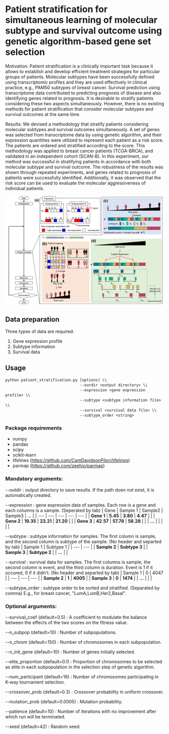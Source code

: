 # Patient stratification for simultaneous learning of molecular subtype and survival outcome using genetic algorithm-based gene set selection

Motivation: Patient stratification is a clinically important task because it allows to establish and develop efficient treatment strategies for particular groups of patients. Molecular subtypes have been successfully defined using transcriptomic profiles and they are used effectively in clinical practice, e.g., PAM50 subtypes of breast cancer. Survival prediction using transcriptome data contributed to predicting prognosis of disease and also identifying genes related to prognosis. It is desirable to stratify patients considering these two aspects simultaneously. However, there is no existing methods for patient stratification that consider molecular subtypes and survival outcomes at the same time.

Results: We devised a methodology that stratify patients considering molecular subtypes and survival outcomes simultaneously. A set of genes was selected from transcriptome data by using genetic algorithm, and their expression quantities were utilized to represent each patient as a risk score. The patients are ordered and stratified according to the score. This methodology was applied to breast cancer patients (TCGA-BRCA), and validated in an independent cohort (SCAN-B). In this experiment, our method was successful in stratifying patients in accordance with both molecular subtype and survival outcome. The robustness of the results was shown through repeated experiments, and genes related to prognosis of patients were successfully identified. Additionally, it was observed that the risk score can be used to evaluate the molecular aggressiveness of individual patients.

![image](https://github.com/BonilKoo/patient_stratification/blob/main/overview.png)

## Data preparation
Three types of data are required.
1. Gene expression profile
2. Subtype information
3. Survival data

## Usage
```
python patient_stratification.py [options] \\
                                 --ourdir <output directory> \\
                                 --expression <gene expression profile> \\
                                 --subtype <subtype information file> \\
                                 --survival <survival data file> \\
                                 --subtype_order <string>
```

### Package requirements
+ numpy
+ pandas
+ scipy
+ scikit-learn
+ lifelines (https://github.com/CamDavidsonPilon/lifelines)
+ parmap (https://github.com/zeehio/parmap)

### Mandatory arguments:
--outdir <path>
: output directory to save results. If the path doen not exist, it is automatically created.
  
--expression <file>
: gene expression data of samples. Each row is a gene and each columns is a sample. (Seperated by tab)
  | Gene  | Sample 1 | Sample2 | Sample3 | ... |
  | --- | --- | --- | --- | --- |
  | **Gene 1**  | **5.45**  | **3.80**  | **4.47**  |   |
  | **Gene 2**  | **19.35**  | **23.21**  | **21.20**  |   |
  | **Gene 3**  | **42.57**  | **57.78**  | **58.28**  |   |
  | **...**  |   |   |   |   |
  
--subtype <file>
: subtype information for samples. The first column is sample, and the second column is subtype of the sample. (No header and separted by tab)
  | Sample 1  | Subtype 1  |
  | --- | --- |
  | **Sample 2**  | **Subtype 3**  |
  | **Sample 3**  | **Subtype 2**  |
  | **...**  |   |
  
--survival <file>
: survival data for samples. The first columns is sample, the second column is event, and the third column is duration. Event is 1 if it occured, 0 if it didn't. (No header and separted by tab)
  | Sample 1  | 0  | 4047  |
  | --- | --- | --- |
  | **Sample 2**  | **1**  | **4005**  |
  | **Sample 3**  | **0**  | **1474**  |
  | **...**  |   |   |
  
--subtype_order <string>
: subtype order to be sorted and stratified. (Separated by comma)
  E.g., for breast cancer, "LumA,LumB,Her2,Basal".

### Optional arguments:
--survival_coef <float> (default=0.5)
: A coefficient to modulate the balance between the effects of the two scores on the fitness value.
  
--n_subpop <int> (default=10)
: Number of subpopulations.
  
--n_chrom <int> (default=150)
: Number of chromosomes in each subpopulation.
  
--n_init_gene <int> (default=10)
: Number of genes initially selected.
  
--elite_proportion <float> (default=0.1)
: Proportion of chromosomes to be selected as elite in each subpopulation in the selection step of genetic algorithm.
  
--num_participant <int> (default=16)
: Number of chromosomes participating in K-way tournament selection.
  
--crossover_prob <float> (default=0.3)
: Crossover probability in uniform crossover.
  
--mutation_prob <float> (default=0.0005)
: Mutation probability.
  
--patience <int> (default=10)
: Number of iterations with no improvement after which run will be terminated.
  
--seed <int> (default=42)
: Random seed.
